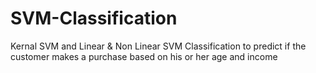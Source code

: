 # SVM-Classification
Kernal SVM  and Linear &amp; Non Linear SVM
Classification to predict if the customer makes a purchase based on his or her age and income
